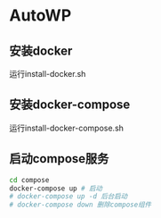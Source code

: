# AutoWP

## 安装docker

运行install-docker.sh

## 安装docker-compose

运行install-docker-compose.sh

## 启动compose服务

```bash
cd compose
docker-compose up # 启动
# docker-compose up -d 后台启动
# docker-compose down 删除compose组件
```